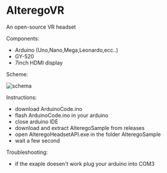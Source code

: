# AlteregoVR
An open-source VR headset

Components:
 - Arduino (Uno,Nano,Mega,Leonardo,ecc..)
 - GY-520
 - 7inch HDMI display

Scheme:

![schema](https://user-images.githubusercontent.com/81291107/228598341-6b3d8e64-3c14-42e7-b891-8b189104bf01.png)

Instructions:
 - download ArduinoCode.ino
 - flash ArduinoCode.ino in your arduino
 - close arduino IDE
 - download and extract AlteregoSample from releases
 - open AlteregoHeadsetAPI.exe in the folder AlteregoSample
 - wait a few second
 
Troubleshooting:
 - if the exaple doesen't work plug your arduino into COM3
